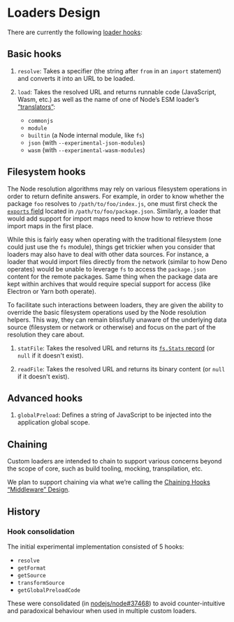 # Loaders Design

There are currently the following [loader hooks](https://github.com/nodejs/node/blob/HEAD/doc/api/esm.md#hooks):

## Basic hooks

1. `resolve`: Takes a specifier (the string after `from` in an `import` statement) and converts it into an URL to be loaded.

1. `load`: Takes the resolved URL and returns runnable code (JavaScript, Wasm, etc.) as well as the name of one of Node’s ESM loader’s [“translators”](https://github.com/nodejs/node/blob/master/lib/internal/modules/esm/translators.js):
   * `commonjs`
   * `module`
   * `builtin` (a Node internal module, like `fs`)
   * `json` (with `--experimental-json-modules`)
   * `wasm` (with `--experimental-wasm-modules`)

## Filesystem hooks

The Node resolution algorithms may rely on various filesystem operations in order to return definite answers. For example, in order to know whether the package `foo` resolves to `/path/to/foo/index.js`, one must first check the [`exports` field](https://nodejs.org/api/packages.html#exports) located in `/path/to/foo/package.json`. Similarly, a loader that would add support for import maps need to know how to retrieve those import maps in the first place.

While this is fairly easy when operating with the traditional filesystem (one could just use the `fs` module), things get trickier when you consider that loaders may also have to deal with other data sources. For instance, a loader that would import files directly from the network (similar to how Deno operates) would be unable to leverage `fs` to access the `package.json` content for the remote packages. Same thing when the package data are kept within archives that would require special support for access (like Electron or Yarn both operate).

To facilitate such interactions between loaders, they are given the ability to override the basic filesystem operations used by the Node resolution helpers. This way, they can remain blissfully unaware of the underlying data source (filesystem or network or otherwise) and focus on the part of the resolution they care about.

1. `statFile`: Takes the resolved URL and returns its [`fs.Stats` record](https://nodejs.org/api/fs.html#class-fsstats) (or `null` if it doesn't exist).

1. `readFile`: Takes the resolved URL and returns its binary content (or `null` if it doesn't exist).

## Advanced hooks

1. `globalPreload`: Defines a string of JavaScript to be injected into the application global scope.

## Chaining

Custom loaders are intended to chain to support various concerns beyond the scope of core, such as build tooling, mocking, transpilation, etc.

We plan to support chaining via what we’re calling the [Chaining Hooks “Middleware” Design](./proposal-chaining-middleware.md).

## History

### Hook consolidation

The initial experimental implementation consisted of 5 hooks:

* `resolve`
* `getFormat`
* `getSource`
* `transformSource`
* `getGlobalPreloadCode`

These were consolidated (in [nodejs/node#37468](https://github.com/nodejs/node/pull/37468)) to avoid counter-intuitive and paradoxical behaviour when used in multiple custom loaders.
